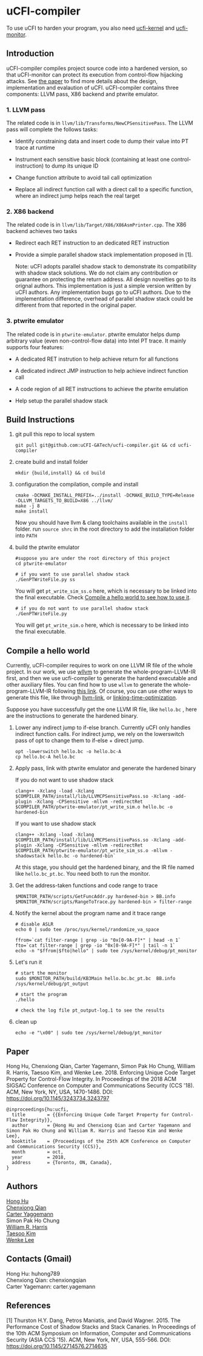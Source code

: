 # uCFI-compiler

To use uCFI to harden your program, you also need [ucfi-kernel](https://github.com/uCFI-GATech/ucfi-kernel) and [ucfi-monitor](https://github.com/uCFI-GATech/ucfi-monitor).

## Introduction

uCFI-compiler compiles project source code into a hardened version, so that uCFI-monitor can protect its execution from control-flow hijacking attacks. See [the paper](https://gts3.org/assets/papers/2018/hu:ucfi.pdf) to find more details about the design, implementation and evalaution of uCFI. uCFI-compiler contains three components: LLVM pass, X86 backend and ptwrite emulator.

### 1. LLVM pass

The related code is in `llvm/lib/Transforms/NewCPSensitivePass`. The LLVM pass will complete the follows tasks:

* Identify constraining data and insert code to dump their value into PT trace at runtime

* Instrument each sensitive basic block (containing at least one control-instruction) to dump its unique ID

* Change function attribute to avoid tail call optimization

* Replace all indirect function call with a direct call to a specific function, where an indirect jump helps reach the real target

### 2. X86 backend

The related code is in `llvm/lib/Target/X86/X86AsmPrinter.cpp`. The X86 backend achieves two tasks

* Redirect each RET instruction to an dedicated RET instruction

* Provide a simple parallel shadow stack implementation proposed in [1].

   Note: uCFI adopts parallel shadow stack to demonstrate its compatibility with shadow stack solutions. We do not claim any contribution or guarantee on protecting the return address. All design novelties go to its orignal authors. This implementation is just a simple version written by uCFI authors. Any implementation bugs go to uCFI authors. Due to the implementation difference, overhead of parallel shadow stack could be different from that reported in the original paper.

### 3. ptwrite emulator

The related code is in `ptwrite-emulator`. ptwrite emulator helps dump arbitrary value (even non-control-flow data) into Intel PT trace. It mainly supports four features:

* A dedicated RET instrution to help achieve return for all functions

* A dedicated indirect JMP instruction to help achieve indirect function call

* A code region of all RET instructions to achieve the ptwrite emulation

* Help setup the parallel shadow stack

## Build Instructions

1. git pull this repo to local system

       git pull git@github.com:uCFI-GATech/ucfi-compiler.git && cd ucfi-compiler
    
2. create build and install folder

       mkdir {build,install} && cd build
    
3. configuration the compilation, compile and install 

       cmake -DCMAKE_INSTALL_PREFIX=../install -DCMAKE_BUILD_TYPE=Release -DLLVM_TARGETS_TO_BUILD=X86 ../llvm/
       make -j 8
       make install
    
     Now you should have llvm & clang toolchains available in the `install` folder. run `source shrc` in the root directory to add the installation folder into `PATH`

4. build the ptwrite emulator

       #suppose you are under the root directory of this project
       cd ptwrite-emulator
       
       # if you want to use parallel shadow stack
       ./GenPTWriteFile.py ss
   
   You will get `pt_write_sim_ss.o` here, which is necessary to be linked into the final executable. Check [Compile a hello world to see how to use it](README.md#compile-a-hello-world).
   
       # if you do not want to use parallel shadow stack
       ./GenPTWriteFile.py
   
   You will get `pt_write_sim.o` here, which is necessary to be linked into the final executable.

## Compile a hello world

Currently, uCFI-compiler requires to work on one LLVM IR file of the whole project. In our work, we use [wllvm](https://github.com/travitch/whole-program-llvm) to generate the whole-program-LLVM-IR first, and then we use ucfi-compiler to generate the hardend executable and other auxiliary files. You can find how to use `wllvm` to generate the whole-program-LLVM-IR following [this link](https://github.com/travitch/whole-program-llvm). Of course, you can use other ways to generate this file, like through [llvm-link](http://llvm.org/docs/CommandGuide/llvm-link.html), or [linking-time-optimization](https://llvm.org/docs/LinkTimeOptimization.html). 

Suppose you have successfully get the one LLVM IR file, like `hello.bc` , here are the instructions to generate the hardened binary. 

1. Lower any indirect jump to if-else branch. Currently uCFI only handles indirect function calls. For indirect jump, we rely on the lowerswitch pass of opt to change them to if-else + direct jump. 

       opt -lowerswitch hello.bc -o hello.bc-A
       cp hello.bc-A hello.bc

2. Apply pass, link with ptwrite emulator and generate the hardened binary 

    If you do not want to use shadow stack

       clang++ -Xclang -load -Xclang $COMPILER_PATH/install/lib/LLVMCPSensitivePass.so -Xclang -add-plugin -Xclang -CPSensitive -mllvm -redirectRet $COMPILER_PATH/ptwrite-emulator/pt_write_sim.o hello.bc -o hardened-bin
    
    If you want to use shadow stack

       clang++ -Xclang -load -Xclang $COMPILER_PATH/install/lib/LLVMCPSensitivePass.so -Xclang -add-plugin -Xclang -CPSensitive -mllvm -redirectRet $COMPILER_PATH/ptwrite-emulator/pt_write_sim_ss.o -mllvm -shadowstack hello.bc -o hardened-bin`
       
    
    At this stage, you should get the hardened binary, and the IR file named like `hello.bc_pt.bc`. You need both to run the monitor. 
    
4. Get the address-taken functions and code range to trace

       $MONITOR_PATH/scripts/GetFuncAddr.py hardened-bin > BB.info
       $MONITOR_PATH/scripts/RangeToTrace.py hardened-bin > filter-range
        
5. Notify the kernel about the program name and it trace range

       # disable ASLR
       echo 0 | sudo tee /proc/sys/kernel/randomize_va_space
       
       ffrom=`cat filter-range | grep -io "0x[0-9A-F]*" | head -n 1`
       fto=`cat filter-range | grep -io "0x[0-9A-F]*" | tail -n 1`
       echo -n "$ffrom|$fto|hello" | sudo tee /sys/kernel/debug/pt_monitor
       
6. Let's run it
       
       # start the monitor
       sudo $MONITOR_PATH/build/KB3Main hello.bc.bc_pt.bc  BB.info /sys/kernel/debug/pt_output
       
       # start the program
       ./hello
       
       # check the log file pt_output-log.1 to see the results
       
7. clean up

       echo -e "\x00" | sudo tee /sys/kernel/debug/pt_monitor
    
## Paper

Hong Hu, Chenxiong Qian, Carter Yagemann, Simon Pak Ho Chung, William R. Harris, Taesoo Kim, and Wenke Lee. 2018. Enforcing Unique Code Target Property for Control-Flow Integrity. In Proceedings of the 2018 ACM SIGSAC Conference on Computer and Communications Security (CCS '18). ACM, New York, NY, USA, 1470-1486. DOI: https://doi.org/10.1145/3243734.3243797

```
@inproceedings{hu:ucfi,
  title        = {{Enforcing Unique Code Target Property for Control-Flow Integrity}},
  author       = {Hong Hu and Chenxiong Qian and Carter Yagemann and Simon Pak Ho Chung and William R. Harris and Taesoo Kim and Wenke Lee},
  booktitle    = {Proceedings of the 25th ACM Conference on Computer and Communications Security (CCS)},
  month        = oct,
  year         = 2018,
  address      = {Toronto, ON, Canada},
}
```

## Authors

[Hong Hu](https://www.cc.gatech.edu/~hhu86/)<br />
[Chenxiong Qian](https://0-14n.github.io/)<br />
[Carter Yaggemann](https://carteryagemann.com/)<br />
Simon Pak Ho Chung<br />
[William R. Harris](https://galois.com/team/bill-harris/)<br />
[Taesoo Kim](https://taesoo.kim/)<br />
[Wenke Lee](http://wenke.gtisc.gatech.edu/)

## Contacts (Gmail)

Hong Hu: huhong789<br />
Chenxiong Qian: chenxiongqian<br />
Carter Yagemann: carter.yagemann

## References

[1] Thurston H.Y. Dang, Petros Maniatis, and David Wagner. 2015. The Performance Cost of Shadow Stacks and Stack Canaries. In Proceedings of the 10th ACM Symposium on Information, Computer and Communications Security (ASIA CCS '15). ACM, New York, NY, USA, 555-566. DOI: https://doi.org/10.1145/2714576.2714635
